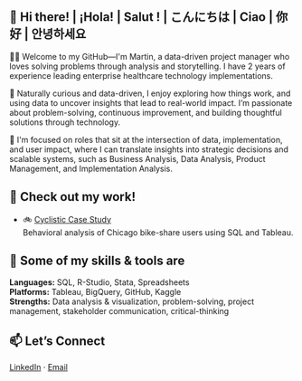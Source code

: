 ## 👋 Hi there! | ¡Hola! | Salut ! | こんにちは | Ciao | 你好 | 안녕하세요

👨‍🏫 Welcome to my GitHub—I'm Martin, a data-driven project manager who loves solving problems through analysis and storytelling. I have 2 years of experience leading enterprise healthcare technology implementations.

🚀 Naturally curious and data-driven, I enjoy exploring how things work, and using data to uncover insights that lead to real-world impact. I’m passionate about problem-solving, continuous improvement, and building thoughtful solutions through technology.

🎯 I'm focused on roles that sit at the intersection of data, implementation, and user impact, where I can translate insights into strategic decisions and scalable systems, such as Business Analysis, Data Analysis, Product Management, and Implementation Analysis.

## 📁 Check out my work!

- 🚲 [Cyclistic Case Study](https://github.com/mbaffico/cyclistic-case-study)  
  Behavioral analysis of Chicago bike-share users using SQL and Tableau.

## 🧠 Some of my skills & tools are
**Languages:** SQL, R-Studio, Stata, Spreadsheets  
**Platforms:** Tableau, BigQuery, GitHub, Kaggle  
**Strengths:** Data analysis & visualization, problem-solving, project management, stakeholder communication, critical-thinking

## 📫 Let’s Connect
[LinkedIn](https://www.linkedin.com/in/martin-baffico-balharry/) · [Email](mailto:martin.baffico@gmail.com)
